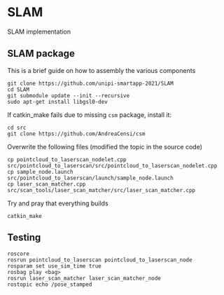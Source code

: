 # SLAM
SLAM implementation

## SLAM package
<!-- 
The slam toolbox package can be downloaded at the following link [here](https://github.com/SteveMacenski/slam_toolbox)

The provided toolbox build the map using `sensor_msgs::LaserScan` instead the LIDAR give us back data of type `sensor_msgs::PointCloud`.

To cope with this, we transform the point cloud into laser scan using the provided package [here]( http://wiki.ros.org/pointcloud_to_laserscan)

The slam toolbox look for LaserScan messages on the topic specified in `slam_toolbox/config` in the param *scan_topic*.
 -->

This is a brief guide on how to assembly the various components
```
git clone https://github.com/unipi-smartapp-2021/SLAM
cd SLAM
git submodule update --init --recursive
sudo apt-get install libgsl0-dev
```

If catkin_make fails due to missing `csm` package, install it:
```
cd src
git clone https://github.com/AndreaCensi/csm
```

Overwrite the following files (modified the topic in the source code)
```
cp pointcloud_to_laserscan_nodelet.cpp src/pointcloud_to_laserscan/src/pointcloud_to_laserscan_nodelet.cpp
cp sample_node.launch src/pointcloud_to_laserscan/launch/sample_node.launch
cp laser_scan_matcher.cpp src/scan_tools/laser_scan_matcher/src/laser_scan_matcher.cpp
```

Try and pray that everything builds
```
catkin_make
```

## Testing
```
roscore
rosrun pointcloud_to_laserscan pointcloud_to_laserscan_node
rosparam set use_sim_time true
rosbag play <bag>
rosrun laser_scan_matcher laser_scan_matcher_node
rostopic echo /pose_stamped
```
<!-- 
## slam-toolbox

**IMPORTANT** before doing anything change the branch to `noetic-devel`

Install dependencies with `rosdep install -q -y -r --from-paths src --ignore-src`

Install `apt install ros-noetic-slam-toolbox` if required.


## pointcloud-to-laserscan

**IMPORTANT** before doing anything change the branch to `lunar-devel`

Notice that `geometry2` is required to build this package. -->

